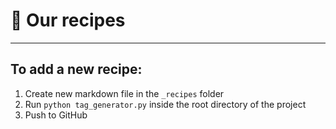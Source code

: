 # 🍔 Our recipes
----

## To add a new recipe:

1. Create new markdown file in the `_recipes` folder
1. Run `python tag_generator.py` inside the root directory of the project
1. Push to GitHub
